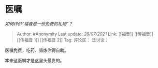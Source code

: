 # 医嘱
*如何评价“福音是一份免费的礼物”？*

> Author: #Anonymity
> Last update: *26/07/2021*
> Link: [[福音]] [[传福音]] [[传福音 1]] [[传福音 2]]
> Tag:
> 评论区：
> 泛讨论：

医嘱免费，吃药、锻炼你得自助。

本来这医嘱才是这里头最贵的。
